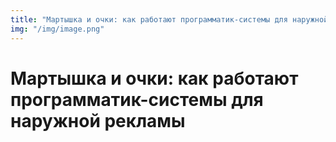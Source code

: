 ```yaml
---
title: "Мартышка и очки: как работают программатик-системы для наружной рекламы"
img: "/img/image.png"
---
```


# Мартышка и очки: как работают программатик-системы для наружной рекламы
